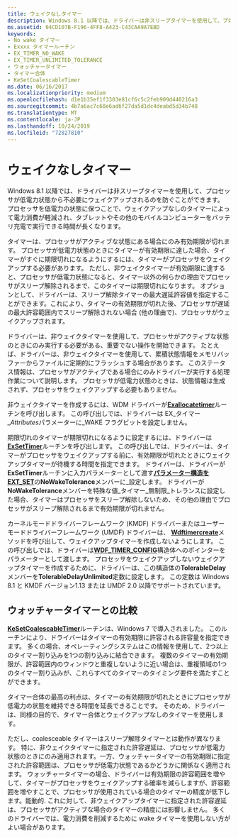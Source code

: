 ```yaml
---
title: ウェイクなしタイマー
description: Windows 8.1 以降では、ドライバーは非スリープタイマーを使用して、プロセッサが低電力状態から不必要にウェイクアップされるのを防ぐことができます。
ms.assetid: 04CD107B-F196-4FF8-A423-C43CAA9A7EBD
keywords:
- No wake タイマー
- Exxxx タイマールーチン
- EX_TIMER_NO_WAKE
- EX_TIMER_UNLIMITED_TOLERANCE
- ウォッチャータイマー
- タイマー合体
- KeSetCoalescableTimer
ms.date: 06/16/2017
ms.localizationpriority: medium
ms.openlocfilehash: d1e1b35ef1f3303e81cf6c5c2feb909d440216a3
ms.sourcegitcommit: 4b7a6ac7c68e6ad6f27da5d1dc4deabd5d34b748
ms.translationtype: MT
ms.contentlocale: ja-JP
ms.lasthandoff: 10/24/2019
ms.locfileid: "72827810"
---
```

# <a name="no-wake-timers"></a>ウェイクなしタイマー


Windows 8.1 以降では、ドライバーは非スリープタイマーを使用して、プロセッサが低電力状態から不必要にウェイクアップされるのを防ぐことができます。 プロセッサを低電力の状態に保つことで、ウェイクアップなしのタイマーによって電力消費が軽減され、タブレットやその他のモバイルコンピューターをバッテリ充電で実行できる時間が長くなります。

タイマーは、プロセッサがアクティブな状態にある場合にのみ有効期限が切れます。 プロセッサが低電力状態のときにタイマーが有効期限に達した場合、タイマーがすぐに期限切れになるようにするには、タイマーがプロセッサをウェイクアップする必要があります。 ただし、非ウェイクタイマーが有効期限に達すると、プロセッサが低電力状態になると、タイマー以外の何らかの理由でプロセッサがスリープ解除されるまで、このタイマーは期限切れになります。 オプションとして、ドライバーは、スリープ解除タイマーの最大遅延許容値を指定することができます。これにより、タイマーの有効期限が切れた後、プロセッサが遅延の最大許容範囲内でスリープ解除されない場合 (他の理由で)、プロセッサがウェイクアップされます。

ドライバーは、非ウェイクタイマーを使用して、プロセッサがアクティブな状態のときにのみ実行する必要がある、重要でない操作を開始できます。 たとえば、ドライバーは、非ウェイクタイマーを使用して、累積状態情報をメモリバッファーからファイルに定期的にフラッシュする場合があります。 このステータス情報は、プロセッサがアクティブである場合にのみドライバーが実行する処理作業について説明します。 プロセッサが低電力状態のときは、状態情報は生成されず、プロセッサをウェイクアップする必要もありません。

非ウェイクタイマーを作成するには、WDM ドライバーが[**Exallocatetimer**](https://docs.microsoft.com/windows-hardware/drivers/ddi/wdm/nf-wdm-exallocatetimer)ルーチンを呼び出します。 この呼び出しでは、ドライバーは EX\_タイマー\_*Attributes*パラメーターに\_WAKE フラグビットを設定しません。

期限切れのタイマーが期限切れになるように設定するには、ドライバーは[**ExSetTimer**](https://docs.microsoft.com/windows-hardware/drivers/ddi/wdm/nf-wdm-exsettimer)ルーチンを呼び出します。 この呼び出しでは、ドライバーは、タイマーがプロセッサをウェイクアップする前に、有効期限が切れたときにウェイクアップタイマーが待機する時間を指定できます。 ドライバーは、ドライバーが**ExSetTimer**ルーチンに入力パラメーターとして渡す[**パラメーター構造を EXT\_SET**](https://docs.microsoft.com/windows-hardware/drivers/ddi/wdm/ns-wdm-_ext_set_parameters_v0)の**NoWakeTolerance**メンバーに\_設定します。 ドライバーが**NoWakeTolerance**メンバーを特殊な値\_タイマー\_無制限\_トレランスに設定した場合、タイマーはプロセッサをスリープ解除しないため、その他の理由でプロセッサがスリープ解除されるまで有効期限が切れません。

カーネルモードドライバーフレームワーク (KMDF) ドライバーまたはユーザーモードドライバーフレームワーク (UMDF) ドライバーは、 [**Wdftimercreate**](https://docs.microsoft.com/windows-hardware/drivers/ddi/wdftimer/nf-wdftimer-wdftimercreate)メソッドを呼び出して、ウェイクアップタイマーを作成しないようにします。 この呼び出しでは、ドライバーは[**WDF\_TIMER\_CONFIG**](https://docs.microsoft.com/windows-hardware/drivers/ddi/wdftimer/ns-wdftimer-_wdf_timer_config)構造体へのポインターをパラメーターとして渡します。 プロセッサをウェイクアップしないウェイクアップタイマーを作成するために、ドライバーは、この構造体の**TolerableDelay**メンバーを**TolerableDelayUnlimited**定数に設定します。 この定数は Windows 8.1 と KMDF バージョン1.13 または UMDF 2.0 以降でサポートされています。

## <a name="comparison-to-coalescable-timers"></a>ウォッチャータイマーとの比較


[**KeSetCoalescableTimer**](https://docs.microsoft.com/windows-hardware/drivers/ddi/wdm/nf-wdm-kesetcoalescabletimer)ルーチンは、Windows 7 で導入されました。 このルーチンにより、ドライバーはタイマーの有効期限に許容される許容量を指定できます。 多くの場合、オペレーティングシステムはこの情報を使用して、2つ以上のタイマー割り込みを1つの割り込みに結合できます。 複数のタイマーの有効期限が、許容範囲内のウィンドウと重複しないように近い場合は、重複領域の1つのタイマー割り込みが、これらすべてのタイマーのタイミング要件を満たすことができます。

タイマー合体の最高の利点は、タイマーの有効期限が切れたときにプロセッサが低電力の状態を維持できる時間を延長できることです。 そのため、ドライバーは、同様の目的で、タイマー合体とウェイクアップなしのタイマーを使用します。

ただし、coalesceable タイマーはスリープ解除タイマーとは動作が異なります。 特に、非ウェイクタイマーに指定された許容遅延は、プロセッサが低電力状態のときにのみ適用されます。一方、ウォッチャータイマーの有効期限に指定された許容範囲は、プロセッサが低電力状態であるかどうかに関係なく適用されます。 ウォッチャータイマーの場合、ドライバーは有効期限の許容範囲を増やして、タイマーがプロセッサをウェイクアップする確率を減らしますが、許容範囲を増やすことで、プロセッサが使用されている場合のタイマーの精度が低下します。能動的. これに対して、非ウェイクアップタイマーに指定された許容遅延は、プロセッサがアクティブな場合のタイマーの精度には影響しません。 多くのドライバーでは、電力消費を削減するために wake タイマーを使用しない方がよい場合があります。

 

 




